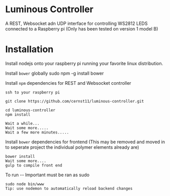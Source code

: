 Luminous Controller
==================

A REST,  Websocket adn UDP interface for controlling WS2812 LEDS connected to a Raspberry pi (Only has been tested on version 1 model B)

Installation
===

Install nodejs onto your raspberry pi running your favorite linux distribution.

Install `bower` globally
  sudo npm -g install bower
  
Install `npm` dependencies for REST and Websocket controller 

    ssh to your raspberry pi

    git clone https://github.com/cernst11/luminous-controller.git
  
    cd luminous-controller 
    npm install
    
    Wait a while...
    Wait some more.....
    Wait a few more minutes.....

Install `bower` dependencies for frontend (This may be removed and moved in to seperate project the individual polymer elements already are)

    bower install
    Wait some more....
    gulp to compile front end 
  
To run -- Important must be ran as sudo

    sudo node bin/www
    Tip: use nodemon to automatically reload backend changes
  
